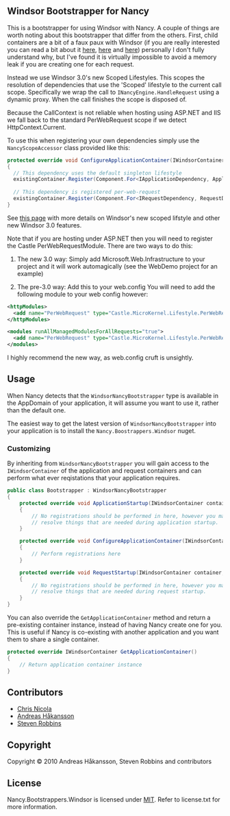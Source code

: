 ## Windsor Bootstrapper for Nancy

This is a bootstrapper for using Windsor with Nancy.  A couple of things are worth noting about this bootstrapper that differ from the others.  First, child containers are a bit of a faux paux with Windsor (if you are really interested you can read a bit about it [here][1], [here][2] and [here][3]) personally I don't fully understand why, but I've found it is virtually impossible to avoid a memory leak if you are creating one for each request.

Instead we use Windsor 3.0's new Scoped Lifestyles. This scopes the resolution of dependencies that use the 'Scoped' lifestyle to the current call scope. Specifically we wrap the call to `INancyEngine.HandleRequest` using a dynamic proxy. When the call finishes the scope is disposed of.

Because the CallContext is not reliable when hosting using ASP.NET and IIS we fall back to the standard PerWebRequest scope if we detect HttpContext.Current. 

To use this when registering your own dependencies simply use the `NancyScopeAccessor` class provided like this:

```c#
protected override void ConfigureApplicationContainer(IWindsorContainer existingContainer)
{
  // This dependency uses the default singleton lifestyle
  existingContainer.Register(Component.For<IApplicationDependency, ApplicationDependencyClass>());
  
  // This dependency is registered per-web-request
  existingContainer.Register(Component.For<IRequestDependency, RequestDependencyClass>().LifestyleScoped<NancyPerWebRequestScopeAccessor>());
}
```

See [this page][4] with more details on Windsor's new scoped lifstyle and other new Windsor 3.0 features.

Note that if you are hosting under ASP.NET then you will need to register the Castle PerWebRequestModule. There are two ways to do this:

1. The new 3.0 way: Simply add Microsoft.Web.Infrastructure to your project and it will work automagically (see the WebDemo project for an example)

2. The pre-3.0 way: Add this to your web.config
You will need to add the following module to your web config however:

```xml
<httpModules>
  <add name="PerWebRequest" type="Castle.MicroKernel.Lifestyle.PerWebRequestLifestyleModule" />
</httpModules>

<modules runAllManagedModulesForAllRequests="true">
  <add name="PerWebRequest" type="Castle.MicroKernel.Lifestyle.PerWebRequestLifestyleModule" />
</modules>
```

I highly recommend the new way, as web.config cruft is unsightly.

[1]:http://hammett.castleproject.org/?p=296
[2]:http://kozmic.pl/2010/06/01/castle-windsor-and-child-containers/
[3]:http://kozmic.pl/2010/06/02/castle-windsor-and-child-containers-reloaded/
[4]:http://docs.castleproject.org/Windsor.Whats-New-In-Windsor-3.ashx

## Usage

When Nancy detects that the `WindsorNancyBootstrapper` type is available in the AppDomain of your application, it will assume you want to use it, rather than the default one.

The easiest way to get the latest version of `WindsorNancyBootstrapper` into your application is to install the `Nancy.Boostrappers.Windsor` nuget.

### Customizing

By inheriting from `WindsorNancyBootstrapper` you will gain access to the `IWindsorContainer` of the application and request containers and can perform what ever reqistations that your application requires.

```c#
public class Bootstrapper : WindsorNancyBootstrapper
{
    protected override void ApplicationStartup(IWindsorContainer container, IPipelines pipelines)
    {
        // No registrations should be performed in here, however you may
        // resolve things that are needed during application startup.
    }

    protected override void ConfigureApplicationContainer(IWindsorContainer existingContainer)
    {
        // Perform registrations here
    }

    protected override void RequestStartup(IWindsorContainer container, IPipelines pipelines, NancyContext context)
    {
        // No registrations should be performed in here, however you may
        // resolve things that are needed during request startup.
    }
}
```

You can also override the `GetApplicationContainer` method and return a pre-existing container instance, instead of having Nancy create one for you. This is useful if Nancy is co-existing with another application and you want them to share a single container.

```c#
protected override IWindsorContainer GetApplicationContainer()
{
    // Return application container instance
}
```

## Contributors

* [Chris Nicola](http://github.com/lucisferre)
* [Andreas Håkansson](http://github.com/thecodejunkie)
* [Steven Robbins](http://github.com/grumpydev)

## Copyright

Copyright © 2010 Andreas Håkansson, Steven Robbins and contributors

## License

Nancy.Bootstrappers.Windsor is licensed under [MIT](http://www.opensource.org/licenses/mit-license.php "Read more about the MIT license form"). Refer to license.txt for more information.
